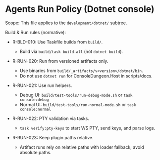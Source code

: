 # Agents Run Policy (Dotnet console)

Scope: This file applies to the `development/dotnet/` subtree.

Build & Run rules (normative):

- R-BLD-010: Use Taskfile builds from `build/`.
  - Build via `build/task build-all` (not `dotnet build`).

- R-RUN-020: Run from versioned artifacts only.
  - Use binaries from `build/_artifacts/v<version>/dotnet/bin`.
  - Do not use `dotnet run` for ConsoleDungeon.Host in scripts/docs.

- R-RUN-021: Use run helpers.
  - Debug UI: `build/test-tools/run-debug-mode.sh` or `task console:debug`
  - Normal UI: `build/test-tools/run-normal-mode.sh` or `task console:normal`

- R-RUN-022: PTY validation via tasks.
  - `task verify:pty-keys` to start WS PTY, send keys, and parse logs.

- R-RUN-023: Keep plugin paths relative.
  - Artifact runs rely on relative paths with loader fallback; avoid absolute paths.

